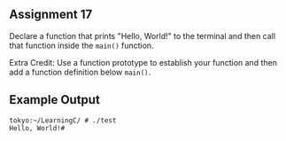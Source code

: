 ## Assignment 17
Declare a function that prints "Hello, World!" to the terminal and then call that function inside the `main()` function.

Extra Credit: Use a function prototype to establish your function and then add a function definition below `main()`.

## Example Output
```terminal_session
tokyo:~/LearningC/ # ./test                                         
Hello, World!# 
```
